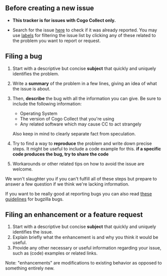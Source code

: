 ## Before creating a new issue

*   **This tracker is for issues with Cogo Collect only.**

*   Search for the issue [here](https://github.com/cogocollect/support/issues) to check if it was already reported.
    You may use [labels](https://github.com/cogocollect/support/labels) for filtering the issue list by clicking any of these related to the problem you want to report or request.


## Filing a bug

1.  Start with a descriptive but concise **subject** that quickly and uniquely identifies the problem.  
1.  Write a **summary** of the problem in a few lines, giving an idea of what the issue is about.
1.  Then, **describe** the bug with all the information you can give.
    Be sure to include the following information:
    * Operating System
    * The version of Cogo Collect that you're using
    * Any related software which may cause CC to act strangely

    Also keep in mind to clearly separate fact from speculation.
1.  Try to find a way to **reproduce** the problem and write down precise steps. It might be useful to include a code example for this. **if a specific code produces the bug, try to share the code**
1.  Workarounds or other related tips on how to avoid the issue are welcome.

We won't slaughter you if you can't fulfill all of these steps but prepare to answer a few question if we think we're lacking information.

If you want to be really good at reporting bugs you can also read [these guidelines](https://bugzilla.mozilla.org/page.cgi?id=bug-writing.html) for bugzilla bugs.


## Filing an enhancement or a feature request

1.  Start with a descriptive but concise **subject** that quickly and uniquely identifies the issue.
1.  Explain briefly what the enhancement is and why you think it would be useful.
1.  Provide any other necessary or useful information regarding your issue, such as (code) examples or related links.

Note: "enhancements" are modifications to existing behavior as opposed to something entirely new.

